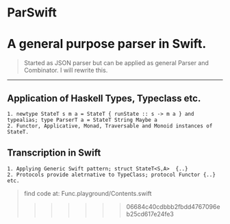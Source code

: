 # ParSwift

A general purpose parser in Swift.
=======
> Started as JSON parser but can be applied as general Parser and Combinator. 
> I will rewrite this.
---
## Application of Haskell Types, Typeclass etc.

    1. newtype StateT s m a = StateT { runState :: s -> m a } and typealias; type ParserT a = StateT String Maybe a 
    2. Functor, Applicative, Monad, Traversable and Monoid instances of StateT.
## Transcription in Swift 
    1. Applying Generic Swift pattern; struct StateT<S,A>  {..}
    2. Protocols provide aletrnative to TypeClass; protocol Functor {..} etc. 


> find code at: Func.playground/Contents.swift
>>>>>>> 06684c40cdbbb2fbdd4767096eb25cd617e24fe3
